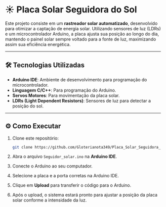 # ☀️ Placa Solar Seguidora do Sol

Este projeto consiste em um **rastreador solar automatizado**, desenvolvido para otimizar a captação de energia solar. Utilizando sensores de luz (LDRs) e um microcontrolador Arduino, a placa ajusta sua posição ao longo do dia, mantendo o painel solar sempre voltado para a fonte de luz, maximizando assim sua eficiência energética.

---

## 🛠️ Tecnologias Utilizadas

* **Arduino IDE**: Ambiente de desenvolvimento para programação do microcontrolador.
* **Linguagem C/C++**: Para programação do Arduino.
* **Servos Motores**: Para movimentação da placa solar.
* **LDRs (Light Dependent Resistors)**: Sensores de luz para detectar a posição do sol.

---

## ⚙️ Como Executar

1. Clone este repositório:

   ```bash
   git clone https://github.com/Gloterianota349/Placa_Solar_Seguidora_Sol.git
   ```
2. Abra o arquivo `Seguidor_solar.ino` na **Arduino IDE**.
3. Conecte o Arduino ao seu computador.
4. Selecione a placa e a porta corretas na Arduino IDE.
5. Clique em **Upload** para transferir o código para o Arduino.
6. Após o upload, o sistema estará pronto para ajustar a posição da placa solar conforme a intensidade da luz.

